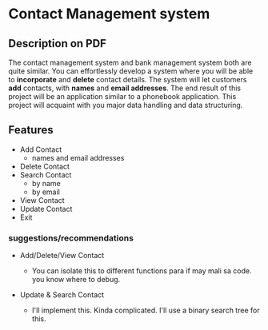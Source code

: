 # Contact Management system
## Description on PDF
The contact management system and bank management system both are quite similar.
You can effortlessly develop a system where you will be able to **incorporate** and **delete** contact details. The system will let customers **add** contacts, with **names** and **email addresses**. The end result of this project will be an application similar to a phonebook application. This project will
acquaint with you major data handling and data structuring.


## Features
- Add Contact
    - names and email addresses
- Delete Contact
- Search Contact
    - by name
    - by email
- View Contact
- Update Contact
- Exit

### suggestions/recommendations
- Add/Delete/View Contact
    - You can isolate this to different functions para if may mali sa code. you know where to debug.

- Update & Search Contact
    - I'll implement this. Kinda complicated. I'll use a binary search tree for this.
